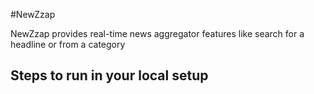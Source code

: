#NewZzap

NewZzap provides real-time news aggregator features like search for a headline or from a category 



## Steps to run in your local setup



